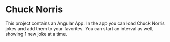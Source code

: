 # Chuck Norris

This project contains an Angular App. 
In the app you can load Chuck Norris jokes and add them to your favorites.
You can start an interval as well, showing 1 new joke at a time.
